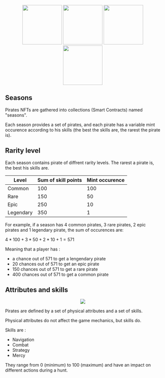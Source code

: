 <p align="center">
  <img width="128" height="128" src="./img/pirate1.png">
  <img width="128" height="128" src="./img/pirate2.png">
  <img width="128" height="128" src="./img/pirate3.png">
  <img width="128" height="128" src="./img/pirate4.png">
</p>

## Seasons

Pirates NFTs are gathered into collections (Smart Contracts) named "seasons".

Each season provides a set of pirates, and each pirate has a variable mint occurence according to his skills (the best the skills are, the rarest the pirate is).

## Rarity level

Each season contains pirate of diffrent rarity levels. The rarest a pirate is, the best his skills are.

| Level     | Sum of skill points | Mint occurence |
|-----------|---------------------|----------------|
| Common    | 100                 | 100            |
| Rare      | 150                 | 50             |
| Epic      | 250                 | 10             |
| Legendary | 350                 | 1              |

For example, if a season has 4 common pirates, 3 rare pirates, 2 epic pirates and 1 legendary pirate, the sum of occurences are:

$4 * 100 + 3 * 50 + 2 * 10 + 1 = 571$

Meaning that a player has :
- a chance out of 571 to get a lengendary pirate
- 20 chances out of 571 to get an epic pirate
- 150 chances out of 571 to get a rare pirate
- 400 chances out of 571 to get a common pirate

## Attributes and skills

<p align="center">
  <img src="./img/pirate_skills.png">
<p>

Pirates are defined by a set of physical attributes and a set of skills.

Physical attributes do not affect the game mechanics, but skills do.

Skills are :
- Navigation
- Combat
- Strategy
- Mercy

They range from 0 (minimum) to 100 (maximum) and have an impact on different actions during a hunt.
